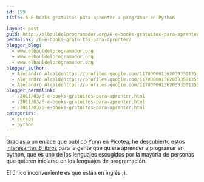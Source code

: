 ```yaml
---
id: 159
title: 6 E-books gratuitos para aprenter a programar en Python

layout: post
guid: http://elbauldelprogramador.org/6-e-books-gratuitos-para-aprenter-a-programar-en-python/
permalink: /6-e-books-gratuitos-para-aprenter/
blogger_blog:
  - www.elbauldelprogramador.org
  - www.elbauldelprogramador.org
  - www.elbauldelprogramador.org
blogger_author:
  - Alejandro Alcaldehttps://profiles.google.com/117030001562039350135noreply@blogger.com
  - Alejandro Alcaldehttps://profiles.google.com/117030001562039350135noreply@blogger.com
  - Alejandro Alcaldehttps://profiles.google.com/117030001562039350135noreply@blogger.com
blogger_permalink:
  - /2011/03/6-e-books-gratuitos-para-aprenter.html
  - /2011/03/6-e-books-gratuitos-para-aprenter.html
  - /2011/03/6-e-books-gratuitos-para-aprenter.html
categories:
  - cursos
  - python
---
```

Gracias a un enlace que publicó [Yunn][1] en [Picotea][2], he descubierto estos [interesantes 6 libros][3] para la gente que quiera aprender a programar en python, que es uno de los lenguajes escogidos por la mayoria de personas que quieren iniciarse en los lenguajes de programación.

El único inconveniente es que están en inglés ;).



 [1]: http://picotea.com/yunn
 [2]: http://picotea.com/
 [3]: http://www.readwriteweb.com/hack/2011/03/python-is-an-increasingly-popu.php